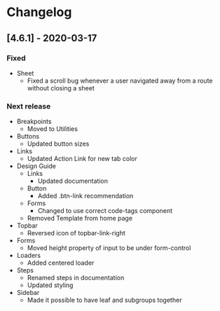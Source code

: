 # Changelog

## [4.6.1] - 2020-03-17

### Fixed

- Sheet
  - Fixed a scroll bug whenever a user navigated away from a route without closing a sheet

### Next release
- Breakpoints
  - Moved to Utilities
- Buttons
  - Updated button sizes
- Links
  - Updated Action Link for new tab color
- Design Guide
  - Links
    - Updated documentation
  - Button
    - Added .btn-link recommendation
  - Forms
    - Changed to use correct code-tags component
  - Removed Template from home page
- Topbar
  - Reversed icon of topbar-link-right
- Forms
  - Moved height property of input to be under form-control
- Loaders
  - Added centered loader
- Steps
  - Renamed steps in documentation
  - Updated styling
- Sidebar
  - Made it possible to have leaf and subgroups together